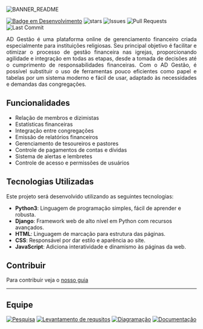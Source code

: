 ![BANNER_README](https://user-images.githubusercontent.com/60708311/211361317-8ed0ed0c-8be3-4621-84f2-249afb7cbe7f.png)

[![Badge em Desenvolvimento](https://img.shields.io/badge/Status-Prototipagem-green?logoColor=7834cd&labelColor=white&color=413f3d&style=for-the-badge)](https://github.com/maicon15rp/AD-Gestao)
![stars](https://img.shields.io/github/stars/maiconrp/AD-Gestao.svg?labelColor=white&color=413f3d&style=for-the-badge)
![Issues](https://img.shields.io/github/issues/maiconrp/AD-Gestao?labelColor=white&color=413f3d&style=for-the-badge)
![Pull Requests](https://img.shields.io/github/issues-pr/maiconrp/AD-Gestao?labelColor=white&color=413f3d&style=for-the-badge)
![Last Commit](https://img.shields.io/github/last-commit/maiconrp/AD-Gestao?display_timestamp=committer&labelColor=white&color=413f3d&style=for-the-badge)
<!-- ![Commit Activy](https://img.shields.io/github/commit-activity/w/maiconrp/AD-Gestao?labelColor=white&color=413f3d&style=for-the-badge)-->

<p align="justify">
AD Gestão é uma plataforma online de gerenciamento financeiro criada especialmente para instituições religiosas. Seu principal objetivo é facilitar e otimizar o processo de gestão financeira nas igrejas, proporcionando agilidade e integração em todas as etapas, desde a tomada de decisões até o cumprimento de responsabilidades financeiras. Com o AD Gestão, é possível substituir o uso de ferramentas pouco eficientes como papel e tabelas por um sistema moderno e fácil de usar, adaptado às necessidades e demandas das congregações.
</p>

## Funcionalidades
* Relação de membros e dizimistas 
* Estatísticas financeiras
* Integração entre congregações
* Emissão de relatórios financeiros
* Gerenciamento de tesoureiros e pastores
* Controle de pagamentos de contas e dívidas
* Sistema de alertas e lembretes
* Controle de acesso e permissões de usuários


## Tecnologias Utilizadas

Este projeto será desenvolvido utilizando as seguintes tecnologias:

* **Python3**: Linguagem de programação simples, fácil de aprender e robusta.
* **Django**: Framework web de alto nível em Python com recursos avançados.
* **HTML**: Linguagem de marcação para estrutura das páginas.
* **CSS**: Responsável por dar estilo e aparência ao site.
* **JavaScript**: Adiciona interatividade e dinamismo às páginas da web.

## Contribuir
Para contribuir veja o [nosso guia][guia]

<hr>

## Equipe
[![Pesquisa](https://img.shields.io/badge/Bruno%20Reis-413f3d?style=for-the-badge&logo=clipboard-list&logoColor=white)](https://github.com/brunoreisx)
[![Levantamento de requsitos](https://img.shields.io/badge/Paulo%20César-413f3d?style=for-the-badge&logo=clipboard-list&logoColor=white)](https://github.com/Soneca-Zzz)
[![Diagramação](https://img.shields.io/badge/Victor%20Fonteles-413f3d?style=for-the-badge&logo=clipboard-list&logoColor=white)](https://github.com/Voctor-367)
[![Documentação](https://img.shields.io/badge/Maicon%20Robert-413f3d?style=for-the-badge&logo=clipboard-list&logoColor=white)](https://github.com/maiconrp)

[guia]: ./guia#readme 
